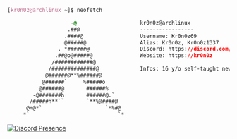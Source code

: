 <!-- 

	~> Kaneki Web, if you are seeing this, I follow you.

-->

```css
[kr0n0z@archlinux ~]$ neofetch

                    -@                    kr0n0z@archlinux
                   .##@                   -----------------
                  .####@                  Username: Kr0n0z69
                  @#####@                 Alias: Kr0n0z, Kr0n0z1337
                . *######@                Discord: https://discord.com/users/717434999116267566
               .##@o@#####@               Website: https://kr0n0z
              /############@            
             /##############@             Infos: 16 y/o self-taught newbie dev and Car Enthusiast!
            @######@**%######@            
           @######`     %#####o           
          @######@       ######%          
        -@#######h       ######@.`        
       /#####h**``       `**%@####@       
      @H@*`                    `*%#@    
     *`                            `*     

```

[![Discord Presence](https://lanyard.cnrad.dev/api/717434999116267566)](https://discord.com/users/717434999116267566)
